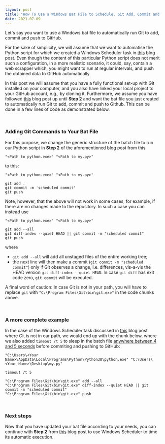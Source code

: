 ```yaml
---
layout: post
title: "How To Use a Windows Bat File to Schedule, Git Add, Commit and Push to GitHub"
date: 2021-07-09
---
```


Let's say you want to use a Windows bat file to automatically run Git to add, commit and push to GitHub. 

For the sake of simplicity, we will assume that we want to automatise the Python script for which we created a Windows Scheduler task in [this](https://amannj.github.io/blog/2020/12/16/windows-scheduler) blog post. Even though the content of this particular Python script does not merit such a configuration, in a more realistic scenario, it could, say, contain a web scrapper which, you might want to run at regular intervals, and push the obtained data to GitHub automatically.

In this post we will assume that you have a fully functional set-up with Git installed on your computer, and you also have linked your local project to your GitHub account, e.g., by cloning it. Furthermore, we assume you have followed [this](https://amannj.github.io/blog/2020/12/16/windows-scheduler) blog post up until **Step 2**  and want the bat file you just created to automatically run Git to add, commit and push to Github. This can be done in a few lines of code as demonstrated below.

<br>

### Adding Git Commands to Your Bat File

For this purpose, we change the generic structure of the batch file to run our Python script in **Step 2** of the aforementioned blog post from this

```
"<Path to python.exe>" "<Path to my.py>"
```

to this:

```
"<Path to python.exe>" "<Path to my.py>"

git add .
git commit -m 'scheduled commit'
git push
```


Note, however, that the above will not work in some cases, for example, if there are no changes made to the repository. In such a case you can instead use

```
"<Path to python.exe>" "<Path to my.py>"

git add --all
git diff-index --quiet HEAD || git commit -m "scheduled commit"
git push
```

where
- `git add --all` will add all unstaged files of the entire working tree;
- the next line will then make a commit (`git commit -m "scheduled commit"`) only if Git observes a change, i.e. differences, vis-a-vis the HEAD version `git diff-index --quiet HEAD`: In case `git diff` has exit code zero, `git commit` will be executed.


A final word of caution: In case Git is not in your path, you will have to replace `git` with `"C:\Program Files\Git\bin\git.exe"` in the code chunks above.

<br>

### A more complete example

In the case of the Windows Scheduler task discussed in [this](https://amannj.github.io/blog/2020/12/16/windows-scheduler) blog post where Git is not in our path, we would end up with the chunk below, where we also added `timeout /t 5` to sleep in the batch file [anywhere between 4 and 5 seconds](https://stackoverflow.com/questions/1672338/how-to-sleep-for-five-seconds-in-a-batch-file-cmd/1672375#1672375) before commiting and pushing to GitHub:

```
"C:\Users\<Your Name>\AppData\Local\Programs\Python\Python38\python.exe" "C:\Users\<Your Name>\Desktop\my.py"

timeout /t 5

"C:\Program Files\Git\bin\git.exe" add --all
"C:\Program Files\Git\bin\git.exe" diff-index --quiet HEAD || git commit -m "scheduled commit"
"C:\Program Files\Git\bin\git.exe" push
```

<br>

### Next steps

Now that you have updated your bat file according to your needs, you can continue with **Step 2** from [this](https://amannj.github.io/blog/2020/12/16/windows-scheduler) blog post to use Windows Scheduler to time its automatic execution.



